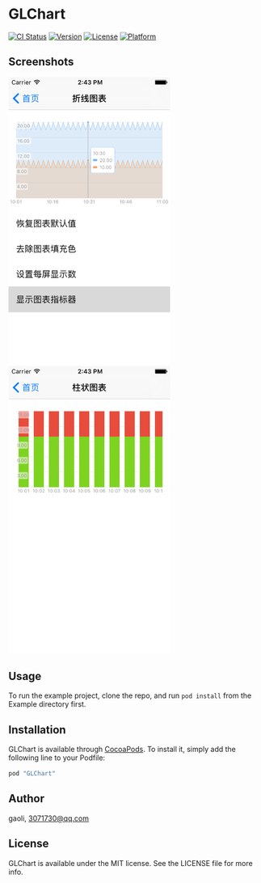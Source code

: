 # GLChart

[![CI Status](http://img.shields.io/travis/gaoli/GLChart.svg?style=flat)](https://travis-ci.org/gaoli/GLChart)
[![Version](https://img.shields.io/cocoapods/v/GLChart.svg?style=flat)](http://cocoapods.org/pods/GLChart)
[![License](https://img.shields.io/cocoapods/l/GLChart.svg?style=flat)](http://cocoapods.org/pods/GLChart)
[![Platform](https://img.shields.io/cocoapods/p/GLChart.svg?style=flat)](http://cocoapods.org/pods/GLChart)

## Screenshots

<img src="Screenshots/lineChart.png" width="320px" /> &nbsp;
<img src="Screenshots/barChart.png"  width="320px" />

## Usage

To run the example project, clone the repo, and run `pod install` from the Example directory first.

## Installation

GLChart is available through [CocoaPods](http://cocoapods.org). To install
it, simply add the following line to your Podfile:

```ruby
pod "GLChart"
```

## Author

gaoli, 3071730@qq.com

## License

GLChart is available under the MIT license. See the LICENSE file for more info.
